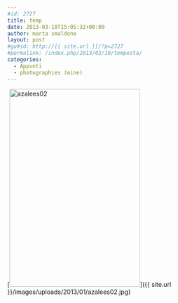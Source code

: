 ```yaml
---
#id: 2727
title: temp
date: 2013-03-10T15:05:32+00:00
author: marta smaldone
layout: post
#gu#id: http://{{ site.url }}/?p=2727
#permalink: /index.php/2013/03/10/tempesta/
categories:
  - Appunti
  - photographies (mine)
---
```

[<img class="aligncenter wp-image-2732 size-full" title="azalees02" src="{{ site.url }}/images/uploads/2013/01/azalees02.jpg" width="298" height="450" srcset="{{ site.url }}/images/uploads/2013/01/azalees02.jpg 298w, {{ site.url }}/images/uploads/2013/01/azalees02-199x300.jpg 199w" sizes="(max-width: 298px) 100vw, 298px" />]({{ site.url }}/images/uploads/2013/01/azalees02.jpg)